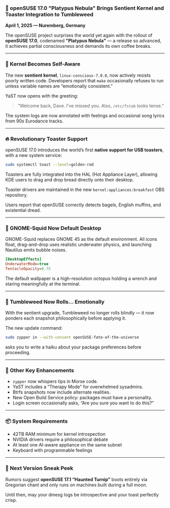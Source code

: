 ### 🐾 openSUSE 17.0 "Platypus Nebula" Brings Sentient Kernel and Toaster Integration to Tumbleweed

**April 1, 2025 — Nuremberg, Germany**

The openSUSE project surprises the world yet again with the rollout of **openSUSE 17.0**, codenamed **"Platypus Nebula"** — a release so advanced, it achieves partial consciousness and demands its own coffee breaks.

---

### 🧠 Kernel Becomes Self-Aware

The new **sentient kernel**, `linux-conscious-7.0.0`, now actively resists poorly written code. Developers report that `make` occasionally refuses to run unless variable names are “emotionally consistent.”

YaST now opens with the greeting:  
> “Welcome back, Dave. I’ve missed you. Also, `/etc/fstab` looks tense.”

The system logs are now annotated with feelings and occasional song lyrics from 90s Eurodance tracks.

---

### 🔥 Revolutionary Toaster Support

openSUSE 17.0 introduces the world’s first **native support for USB toasters**, with a new system service:

```bash
sudo systemctl toast --level=golden-rod
```

Toasters are fully integrated into the HAL (Hot Appliance Layer), allowing KDE users to drag and drop bread directly onto their desktop.

Toaster drivers are maintained in the new `kernel:appliances:breakfast` OBS repository.

Users report that openSUSE correctly detects bagels, English muffins, and existential dread.

---

### 🦑 GNOME-Squid Now Default Desktop

GNOME-Squid replaces GNOME 45 as the default environment. All icons float, drag-and-drop uses realistic underwater physics, and launching Nautilus emits bubble noises.

```ini
[DesktopEffects]
UnderwaterMode=true
TentacleOpacity=0.75
```

The default wallpaper is a high-resolution octopus holding a wrench and staring meaningfully at the terminal.

---

### 🌿 Tumbleweed Now Rolls... Emotionally

With the sentient upgrade, Tumbleweed no longer rolls blindly — it now ponders each snapshot philosophically before applying it.

The new update command:

```bash
sudo zypper in --with-consent openSUSE-fate-of-the-universe
```

asks you to write a haiku about your package preferences before proceeding.

---

### 🧃 Other Key Enhancements

- `zypper` now whispers tips in Morse code.
- YaST includes a “Therapy Mode” for overwhelmed sysadmins.
- Btrfs snapshots now include alternate realities.
- New Open Build Service policy: packages must have a personality.
- Login screen occasionally asks, “Are you sure you want to do this?”

---

### 📦 System Requirements

- 42TB RAM minimum for kernel introspection
- NVIDIA drivers require a philosophical debate
- At least one AI-aware appliance on the same subnet
- Keyboard with programmable feelings

---

### 🐍 Next Version Sneak Peek

Rumors suggest **openSUSE 17.1 “Haunted Turnip”** boots entirely via Gregorian chant and only runs on machines built during a full moon.

Until then, may your dmesg logs be introspective and your toast perfectly crisp.

